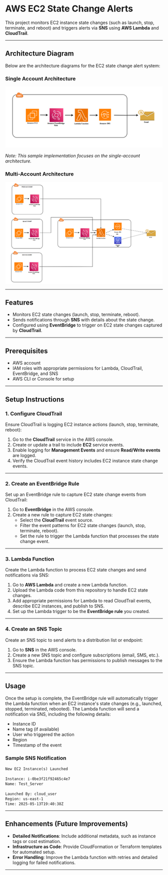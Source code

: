 # AWS EC2 State Change Alerts

This project monitors EC2 instance state changes (such as launch, stop, terminate, and reboot) and triggers alerts via **SNS** using **AWS Lambda** and **CloudTrail**.

---

## Architecture Diagram

Below are the architecture diagrams for the EC2 state change alert system:

### Single Account Architecture

![Single Account Architecture](images/Architecture1.png)

*Note: This sample implementation focuses on the single-account architecture.*

### Multi-Account Architecture

![Multi-Account Architecture](images/Architecture2.png)

---

## Features

- Monitors EC2 state changes (launch, stop, terminate, reboot).
- Sends notifications through **SNS** with details about the state change.
- Configured using **EventBridge** to trigger on EC2 state changes captured by **CloudTrail**.

---

## Prerequisites

- AWS account
- IAM roles with appropriate permissions for Lambda, CloudTrail, EventBridge, and SNS
- AWS CLI or Console for setup

---

## Setup Instructions

### 1. **Configure CloudTrail**

Ensure CloudTrail is logging EC2 instance actions (launch, stop, terminate, reboot):

1. Go to the **CloudTrail** service in the AWS console.
2. Create or update a trail to include **EC2** service events.
3. Enable logging for **Management Events** and ensure **Read/Write events** are logged.
4. Verify the CloudTrail event history includes EC2 instance state change events.

---

### 2. **Create an EventBridge Rule**

Set up an EventBridge rule to capture EC2 state change events from CloudTrail:

1. Go to **EventBridge** in the AWS console.
2. Create a new rule to capture EC2 state changes:
   - Select the **CloudTrail** event source.
   - Filter the event patterns for EC2 state changes (launch, stop, terminate, reboot).
   - Set the rule to trigger the Lambda function that processes the state change event.

---

### 3. **Lambda Function**

Create the Lambda function to process EC2 state changes and send notifications via SNS:

1. Go to **AWS Lambda** and create a new Lambda function.
2. Upload the Lambda code from this repository to handle EC2 state changes.
3. Add appropriate permissions for Lambda to read CloudTrail events, describe EC2 instances, and publish to SNS.
4. Set up the Lambda trigger to be the **EventBridge rule** you created.

---

### 4. **Create an SNS Topic**

Create an SNS topic to send alerts to a distribution list or endpoint:

1. Go to **SNS** in the AWS console.
2. Create a new SNS topic and configure subscriptions (email, SMS, etc.).
3. Ensure the Lambda function has permissions to publish messages to the SNS topic.

---

## Usage

Once the setup is complete, the EventBridge rule will automatically trigger the Lambda function when an EC2 instance's state changes (e.g., launched, stopped, terminated, rebooted). The Lambda function will send a notification via SNS, including the following details:

- Instance ID
- Name tag (if available)
- User who triggered the action
- Region
- Timestamp of the event

### Sample SNS Notification

```
New EC2 Instance(s) Launched

Instance: i-0be3f21f92465c4e7
Name: Test_Server

Launched By: cloud_user
Region: us-east-1
Time: 2025-05-13T19:40:38Z
```

---

## Enhancements (Future Improvements)

- **Detailed Notifications**: Include additional metadata, such as instance tags or cost estimation.
- **Infrastructure as Code**: Provide CloudFormation or Terraform templates for automated setup.
- **Error Handling**: Improve the Lambda function with retries and detailed logging for failed notifications.

---
